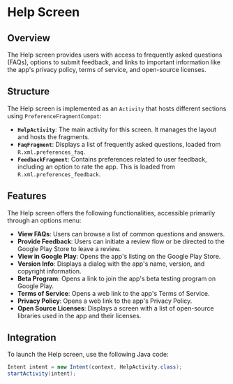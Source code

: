# Help Screen

## Overview
The Help screen provides users with access to frequently asked questions (FAQs), options to submit feedback, and links to important information like the app's privacy policy, terms of service, and open-source licenses.

## Structure
The Help screen is implemented as an `Activity` that hosts different sections using `PreferenceFragmentCompat`:
-   **`HelpActivity`**: The main activity for this screen. It manages the layout and hosts the fragments.
-   **`FaqFragment`**: Displays a list of frequently asked questions, loaded from `R.xml.preferences_faq`.
-   **`FeedbackFragment`**: Contains preferences related to user feedback, including an option to rate the app. This is loaded from `R.xml.preferences_feedback`.

## Features
The Help screen offers the following functionalities, accessible primarily through an options menu:
-   **View FAQs**: Users can browse a list of common questions and answers.
-   **Provide Feedback**: Users can initiate a review flow or be directed to the Google Play Store to leave a review.
-   **View in Google Play**: Opens the app's listing on the Google Play Store.
-   **Version Info**: Displays a dialog with the app's name, version, and copyright information.
-   **Beta Program**: Opens a link to join the app's beta testing program on Google Play.
-   **Terms of Service**: Opens a web link to the app's Terms of Service.
-   **Privacy Policy**: Opens a web link to the app's Privacy Policy.
-   **Open Source Licenses**: Displays a screen with a list of open-source libraries used in the app and their licenses.

## Integration
To launch the Help screen, use the following Java code:
```java
Intent intent = new Intent(context, HelpActivity.class);
startActivity(intent);
```
